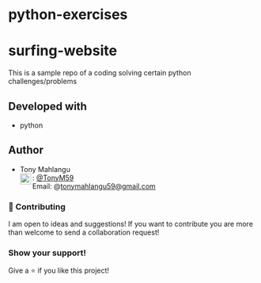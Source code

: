# python-exercises
# surfing-website
This is a sample repo of a coding solving certain python challenges/problems

## Developed with
- python

## Author
   
- Tony Mahlangu <br>
   <img align="left" alt="codeSTACKr | Github" width="22px" src="https://cdn.jsdelivr.net/npm/simple-icons@v3/icons/github.svg" />: [@TonyM59](https://github.com/tonym59) <br>
   Email: @tonymahlangu59@gmail.com

### :handshake: Contributing
I am open to ideas and suggestions! If you want to contribute you are more than welcome to send a collaboration request!

### Show your support!
Give a :star: if you like this project!